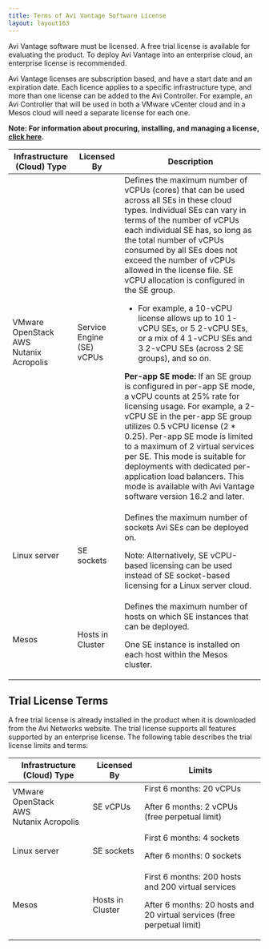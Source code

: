 ```yaml
---
title: Terms of Avi Vantage Software License
layout: layout163
---
```

Avi Vantage software must be licensed. A free trial license is available for evaluating the product. To deploy Avi Vantage into an enterprise cloud, an enterprise license is recommended.

Avi Vantage licenses are subscription based, and have a start date and an expiration date. Each licence applies to a specific infrastructure type, and more than one license can be added to the Avi Controller. For example, an Avi Controller that will be used in both a VMware vCenter cloud and in a Mesos cloud will need a separate license for each one.

**Note: For information about procuring, installing, and managing a license, <a href="{% vpath %}/avi-vantage-license-management">click here</a>.**
<table class="table table table-bordered table-hover">   
<thead>  
<tr>    
<th>Infrastructure (Cloud) Type
</th>
<th>Licensed By
</th>
<th>Description
</th>
</tr>
</thead>
<tbody>    
<tr>    
<td>VMware<br> OpenStack<br> AWS<br> Nutanix Acropolis</td>
<td>Service Engine (SE) vCPUs</td>
<td>Defines the maximum number of vCPUs (cores) that can be used across all SEs in these cloud types. Individual SEs can vary in terms of the number of vCPUs each individual SE has, so long as the total number of vCPUs consumed by all SEs does not exceed the number of vCPUs allowed in the license file. SE vCPU allocation is configured in the SE group.<p></p> 
<ul> 
 <li>For example, a 10-vCPU license allows up to 10 1-vCPU SEs, or 5 2-vCPU SEs, or a mix of 4 1-vCPU SEs and 3 2-vCPU SEs (across 2 SE groups), and so on.</li> 
</ul> <p><strong>Per-app SE mode:</strong> If an SE group is configured in per-app SE mode, <span style="font-weight: 400;">a vCPU counts at 25% rate for licensing usage. For example, a 2-vCPU SE in the per-app SE group utilizes 0.5 vCPU license (2 * 0.25). Per-app SE mode is limited to a maximum of 2 virtual services per SE. This mode is suitable for deployments with dedicated per-application load balancers. This mode is available with Avi Vantage software version 16.2 and later.</span></p></td>
</tr>
<tr>    
<td>Linux server</td>
<td>SE sockets</td>
<td>Defines the maximum number of sockets Avi SEs can be deployed on.<p></p> <p>Note: Alternatively, SE vCPU-based licensing can be used instead of SE socket-based licensing for a Linux server cloud.</p></td>
</tr>
<tr>    
<td>Mesos</td>
<td>Hosts in Cluster</td>
<td>Defines the maximum number of hosts on which SE instances that can be deployed.<p></p> <p>One SE instance is installed on each host within the Mesos cluster.</p></td>
</tr>
</tbody>
</table>  

## Trial License Terms

A free trial license is already installed in the product when it is downloaded from the Avi Networks website. The trial license supports all features supported by an enterprise license. The following table describes the trial license limits and terms:
<table class="table table table-bordered table-hover">   
<thead>  
<tr>    
<th>Infrastructure (Cloud) Type
</th>
<th>Licensed By
</th>
<th>Limits
</th>
</tr>
</thead>
<tbody>    
<tr>    
<td>VMware<br> OpenStack<br> AWS<br> Nutanix Acropolis</td>
<td>SE vCPUs</td>
<td>First 6 months: 20 vCPUs<p></p> <p>After 6 months: 2 vCPUs (free perpetual limit)</p></td>
</tr>
<tr>    
<td>Linux server</td>
<td>SE sockets</td>
<td>First 6 months: 4 sockets<p></p> <p>After 6 months: 0 sockets</p> <p> </p></td>
</tr>
<tr>    
<td>Mesos</td>
<td>Hosts in Cluster</td>
<td>First 6 months: 200 hosts and 200 virtual services<p></p> <p>After 6 months: 20 hosts and 20 virtual services (free perpetual limit)</p></td>
</tr>
</tbody>
</table>  